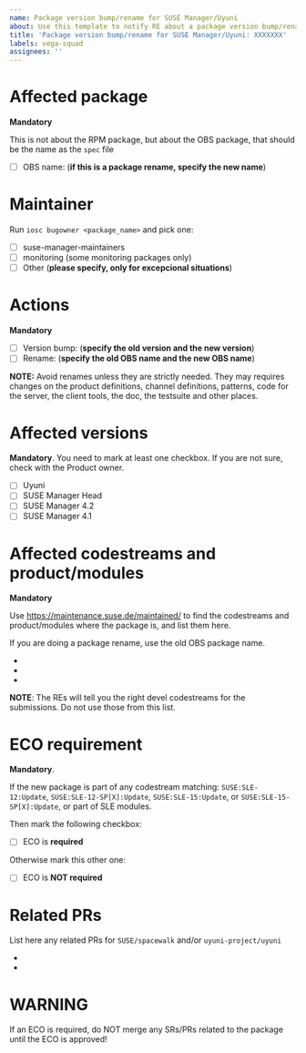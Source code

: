 ```yaml
---
name: Package version bump/rename for SUSE Manager/Uyuni
about: Use this template to notify RE about a package version bump/rename for SUSE Manager/Uyuni
title: 'Package version bump/rename for SUSE Manager/Uyuni: XXXXXXX'
labels: vega-squad
assignees: ''
---
```


# Affected package

**Mandatory**

This is not about the RPM package, but about the OBS package, that should be the name as the `spec` file

- [ ] OBS name: (**if this is a package rename, specify the new name**)

# Maintainer

Run `iosc bugowner <package_name>` and pick one:

- [ ] suse-manager-maintainers
- [ ] monitoring (some monitoring packages only)
- [ ] Other (**please specify, only for excepcional situations**)

# Actions

**Mandatory**

- [ ] Version bump: (**specify the old version and the new version**)
- [ ] Rename: (**specify the old OBS name and the new OBS name**)

**NOTE:** Avoid renames unless they are strictly needed. They may requires changes on the product definitions, channel definitions, patterns, code for the server, the client tools, the doc, the testsuite and other places.

# Affected versions

**Mandatory**. You need to mark at least one checkbox. If you are not sure, check with the Product owner.

- [ ] Uyuni
- [ ] SUSE Manager Head
- [ ] SUSE Manager 4.2
- [ ] SUSE Manager 4.1

# Affected codestreams and product/modules

**Mandatory**

Use https://maintenance.suse.de/maintained/ to find the codestreams and product/modules where the package is, and list them here. 

If you are doing a package rename, use the old OBS package name.

-
-
-

**NOTE**: The REs will tell you the right devel codestreams for the submissions. Do not use those from this list.

# ECO requirement

**Mandatory**.

If the new package is part of any codestream matching: `SUSE:SLE-12:Update`, `SUSE:SLE-12-SP[X]:Update`, `SUSE:SLE-15:Update`, or `SUSE:SLE-15-SP[X]:Update`, or part of SLE modules.

Then mark the following checkbox:
- [ ] ECO is **required**

Otherwise mark this other one:
- [ ] ECO is **NOT required**

# Related PRs

List here any related PRs for `SUSE/spacewalk` and/or `uyuni-project/uyuni`

-
-

# WARNING

If an ECO is required, do NOT merge any SRs/PRs related to the package until the ECO is approved!
